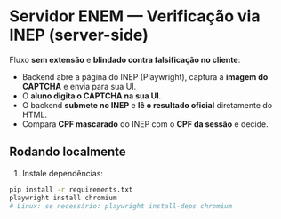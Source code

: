 # Servidor ENEM — Verificação via INEP (server-side)

Fluxo **sem extensão** e **blindado contra falsificação no cliente**:
- Backend abre a página do INEP (Playwright), captura a **imagem do CAPTCHA** e envia para sua UI.
- O **aluno digita o CAPTCHA na sua UI**.
- O backend **submete no INEP** e **lê o resultado oficial** diretamente do HTML.
- Compara **CPF mascarado** do INEP com o **CPF da sessão** e decide.

## Rodando localmente

1) Instale dependências:
```bash
pip install -r requirements.txt
playwright install chromium
# Linux: se necessário: playwright install-deps chromium
